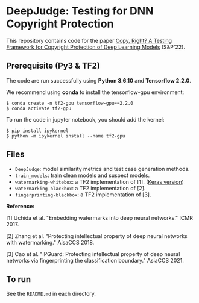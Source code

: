 # DeepJudge: Testing for DNN Copyright Protection 
This repository contains code for the paper [Copy, Right? A Testing Framework for Copyright Protection of Deep Learning Models](https://arxiv.org/abs/2112.05588) (S&P'22).


## Prerequisite (Py3 & TF2) 
The code are run successfully using **Python 3.6.10** and **Tensorflow 2.2.0**. 

We recommend using **conda** to install the tensorflow-gpu environment:

```shell
$ conda create -n tf2-gpu tensorflow-gpu==2.2.0
$ conda activate tf2-gpu
```

To run the code in jupyter notebook, you should add the kernel: 

```shell
$ pip install ipykernel
$ python -m ipykernel install --name tf2-gpu
```


## Files
- `DeepJudge`: model similarity metrics and test case generation methods.
- `train_models`: train clean models and suspect models.
- `watermarking-whitebox`: a TF2 implementation of [1]. ([Keras version](https://github.com/yu4u/dnn-watermark))
- `watermarking-blackbox`: a TF2 implementation of [2]. 
- `fingerprinting-blackbox`: a TF2 implementation of [3]. 

**Reference:** 

[1] Uchida et al. "Embedding watermarks into deep neural networks." ICMR 2017. 

[2] Zhang et al. "Protecting intellectual property of deep neural networks with watermarking." AisaCCS 2018.

[3] Cao et al. "IPGuard: Protecting intellectual property of deep neural networks via fingerprinting the classification boundary." AsiaCCS 2021.



## To run

See the `README.md` in each directory. 

